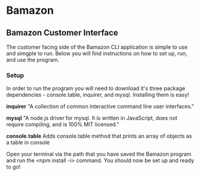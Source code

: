 # Bamazon

## Bamazon Customer Interface 

The customer facing side of the Bamazon CLI application is simple to use and simgple to run. Below you will find 
instructions on how to set up, run, and use the program.

### Setup

In order to run the program you will need to download it's three package dependencies - console.table, inquirer, and mysql. Installing them is easy!

**inquirer**
"A collection of common interactive command line user interfaces."
<npm install inquirer>

**mysql**
"A node.js driver for mysql. It is written in JavaScript, does not require compiling, and is 100% MIT licensed."
<npm install mysql>

**console.table**
Adds console.table method that prints an array of objects as a table in console
<npm install console.table>

Open your terminal via the path that you have saved the Bamazon program and run the <npm install -i> command. You should now be set up and ready to go!





